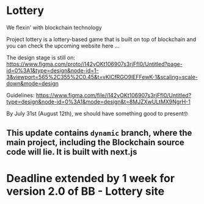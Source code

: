 # Lottery
We flexin' with blockchain technology

Project lottery is a lottery-based game that is built on top of blockchain and you can check the upcoming website here ...


The design stage is still on: https://www.figma.com/proto/i142yOKt106907s3rjFfI0/Untitled?page-id=0%3A1&type=design&node-id=1-3&viewport=565%2C355%2C0.45&t=vKICfRGO9lEFFewK-1&scaling=scale-down&mode=design

Guidelines: https://www.figma.com/file/i142yOKt106907s3rjFfI0/Untitled?type=design&node-id=0%3A1&mode=design&t=8MJZXwULtMX9NgrH-1

By July 31st (August 12th), we should have something good to present🤓
## This update contains `dynamic` branch, where the main project, including the Blockchain source code will lie. It is built with next.js

# Deadline extended by 1 week for version 2.0 of BB - Lottery site
